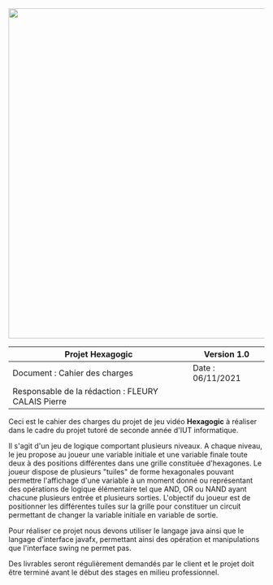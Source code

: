 <img src="D:\etude_sup\IUT_info\IUT_2\hexagogic_projet_tutore\rapport_projet\analyse_besoins\cahier_des_charges\page_cdc.jpg" width="650">

<div style="page-break-after: always"></div>

| Projet Hexagogic               |Version 1.0           |
|--------------------------------|----------------------|
| Document : Cahier des charges  |Date : 06/11/2021     |
| Responsable de la rédaction : FLEURY CALAIS Pierre    |


Ceci est le cahier des charges du projet de jeu vidéo **Hexagogic** à réaliser dans le cadre du projet tutoré de seconde année d'IUT informatique.

Il s'agit d'un jeu de logique comportant plusieurs niveaux. A chaque niveau, le jeu propose au joueur une variable initiale et une variable finale toute deux à des positions différentes dans une grille constituée d'hexagones. Le joueur dispose de plusieurs "tuiles" de forme hexagonales pouvant permettre l'affichage d'une variable à un moment donné ou représentant des opérations de logique élémentaire tel que AND, OR ou NAND ayant chacune plusieurs entrée et plusieurs sorties.
L'objectif du joueur est de positionner les différentes tuiles sur la grille pour constituer un circuit permettant de changer la variable initiale en variable de sortie.

Pour réaliser ce projet nous devons utiliser le langage java ainsi que le langage d'interface javafx, permettant ainsi des opération et manipulations que l'interface swing ne permet pas.

Des livrables seront régulièrement demandés par le client et le projet doit être terminé avant le début des stages en milieu professionnel.